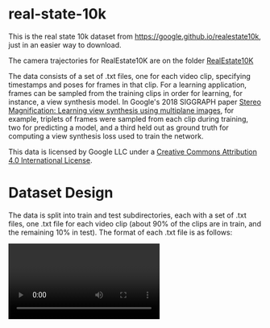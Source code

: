 # real-state-10k

This is the real state 10k dataset from https://google.github.io/realestate10k, just in an easier way to download.

The camera trajectories for RealEstate10K are on the folder [RealEstate10K](https://github.com/Findeton/real-state-10k/main/RealEstate10K) 

The data consists of a set of .txt files, one for each video clip, specifying timestamps and poses for frames in that clip. For a learning application, frames can be sampled from the training clips in order for learning, for instance, a view synthesis model. In Google's 2018 SIGGRAPH paper [Stereo Magnification: Learning view synthesis using multiplane images](https://ai.google/research/pubs/pub46965), for example, triplets of frames were sampled from each clip during training, two for predicting a model, and a third held out as ground truth for computing a view synthesis loss used to train the network.

This data is licensed by Google LLC under a [Creative Commons Attribution 4.0 International License](https://creativecommons.org/licenses/by/4.0/).

# Dataset Design

The data is split into train and test subdirectories, each with a set of .txt files, one .txt file for each video clip (about 90% of the clips are in train, and the remaining 10% in test). The format of each .txt file is as follows:

  <Video URL>
  <frame1>
  <frame2>
  <...>

where each frame line has the following 19 columns:

     1. timestamp (int: microseconds since start of video)

   2-6. camera intrinsics (float: focal_length_x, focal_length_y,
                                  principal_point_x, principal_point_y)

  7-19. camera pose (floats forming 3x4 matrix in row-major order)

The camera intrinsics can be organized into a 3x3 matrix K and the camera pose parameters into a 3x4 matrix P = [ R | t ], such that the matrix KP maps a (homogeneous) 3D point p in a world coordinate frame to a (homogeneous) 2D point in the image.

The camera intrinsics are expressed in resolution-independent normalized image coordinates, where the top left corner of the image is (0,0), and the bottom right corner of the image is (1,1). This allows for the intrinsic parameters to be applied to frames at whatever resolution they are represented on disk (or resized to prior to training), by scaling them according to the image size in pixels. For an image of resolution width x height pixels, the intrinsics matrix at the actual scale of the image is

K = [
      [ width * focal_length_x, 0,                       width * principal_point_x ],
      [ 0,                      height * focal_length_y, height * principal_point_y],
      [ 0,                      0,                       1                         ]
]

